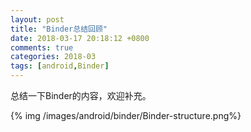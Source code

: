 ```yaml
---
layout: post
title: "Binder总结回顾"
date: 2018-03-17 20:18:12 +0800
comments: true
categories: 2018-03
tags: [android,Binder]
---
```

总结一下Binder的内容，欢迎补充。<!--more-->

{% img /images/android/binder/Binder-structure.png%}

